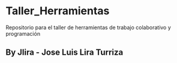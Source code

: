 # Taller_Herramientas

Repositorio para el taller de herramientas de trabajo colaborativo y programación

## By Jlira - Jose Luis Lira Turriza
